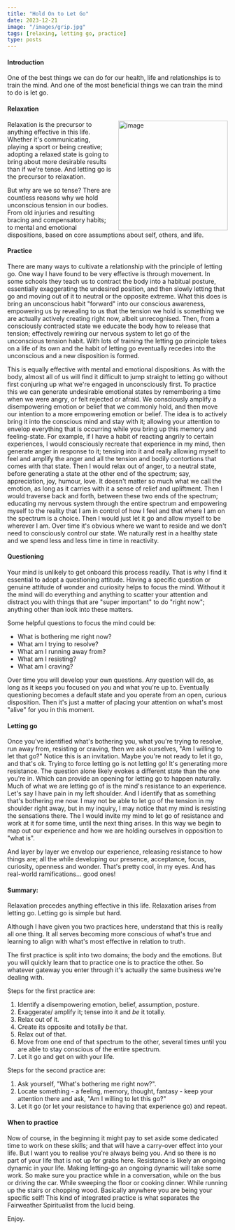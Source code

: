 ```yaml
---
title: "Hold On to Let Go"
date: 2023-12-21
image: "/images/grip.jpg"
tags: [relaxing, letting go, practice]
type: posts
---
```



#### Introduction
One of the best things we can do for our health, life and relationships is to train the mind. And one of the most beneficial things we can train the mind to do is let go. 

#### Relaxation 
<div class="article__head" style="">
    <img src="/images/holdonletgo.jpg" alt="image" height="250px" width="250px" style="float: right; margin-left: 15px;">
</div>
Relaxation is the precursor to anything effective in this life. Whether it's communicating, playing a sport or being creative; adopting a relaxed state is going to bring about more desirable results than if we're tense. And letting go is the precursor to relaxation. 

But why are we so tense? There are countless reasons why we hold unconscious tension in our bodies. From old injuries and resulting bracing and compensatory habits; to mental and emotional dispositions, based on core assumptions about self, others, and life. 


#### Practice
There are many ways to cultivate a relationship with the principle of letting go. One way I have found to be very effective is through movement. In some schools they teach us to contract the body into a habitual posture, essentially exaggerating the undesired position, and then slowly letting that go and moving out of it to neutral or the opposite extreme. What this does is bring an unconscious habit "forward" into our conscious awareness, empowering us by revealing to us that the tension we hold is something we are actually actively creating right now, albeit unrecognised. Then, from a consciously contracted state we educate the body how to release that tension; effectively rewiring our nervous system to let go of the unconscious tension habit. With lots of training the letting go principle takes on a life of its own and the habit of letting go eventually recedes into the unconscious and a new disposition is formed. 

This is equally effective with mental and emotional dispositions. As with the body, almost all of us will find it difficult to jump straight to letting go without first conjuring up what we're engaged in unconsciously first. To practice this we can generate undesirable emotional states by remembering a time when we were angry, or felt rejected or afraid. We consciously amplify a disempowering emotion or belief that we commonly hold, and then move our intention to a more empowering emotion or belief. The idea is to actively bring it into the conscious mind and stay with it; allowing your attention to envelop everything that is occurring while you bring up this memory and feeling-state. For example, if I have a habit of reacting angrily to certain experiences, I would consciously recreate that experience in my mind, then generate anger in response to it; tensing into it and really allowing myself to feel and amplify the anger and all the tension and bodily contortions that comes with that state. Then I would relax out of anger, to a neutral state, before generating a state at the other end of the spectrum; say, appreciation, joy, humour, love. It doesn't matter so much what we call the emotion, as long as it carries with it a sense of relief and upliftment. Then I would traverse back and forth, between these two ends of the spectrum; educating my nervous system through the entire spectrum and empowering myself to the reality that I am in control of how I feel and that where I am on the spectrum is a choice. Then I would just let it go and allow myself to be wherever I am. Over time it's obvious where we want to reside and we don't need to consciously control our state. We naturally rest in a healthy state and we spend less and less time in time in reactivity. 

#### Questioning
Your mind is unlikely to get onboard this process readily. That is why I find it essential to adopt a questioning attitude. Having a specific question or  genuine attitude of wonder and curiosity helps to focus the mind. Without it the mind will do everything and anything to scatter your attention and distract you with things that are "super important" to do "right now"; anything other than look into these matters. 

Some helpful questions to focus the mind could be:
- What is bothering me right now?
- What am I trying to resolve?
- What am I running away from?
- What am I resisting?
- What am I craving?

Over time you will develop your own questions. Any question will do, as long as it keeps you focused on *you* and what you're up to. Eventually questioning becomes a default state and you operate from an open, curious disposition. Then it's just a matter of placing your attention on what's most "alive" for you in this moment. 

#### Letting go
Once you've identified what's bothering you, what you're trying to resolve, run away from, resisting or craving, then we ask ourselves, "Am I willing to let that go?" Notice this is an invitation. Maybe you're not ready to let it go, and that's ok. Trying to force letting go is not letting go! It's generating more resistance. The question alone likely evokes a different state than the one you're in. Which can provide an opening for letting go to happen naturally. Much of what we are letting go of is the mind's resistance to an experience. Let's say I have pain in my left shoulder. And I identify that as something that's bothering me now. I may not be able to let go of the tension in my shoulder right away, but in my inquiry, I may notice that my mind is resisting the sensations there. The I would invite my mind to let go of resistance and work at it for some time, until the next thing arises. In this way we begin to map out our experience and how we are holding ourselves in opposition to "what is". 

And layer by layer we envelop our experience, releasing resistance to how things are; all the while developing our presence, acceptance, focus, curiosity, openness and wonder. That's pretty cool, in my eyes. And has real-world ramifications... good ones!

#### Summary:
Relaxation precedes anything effective in this life. Relaxation arises from letting go. Letting go is simple but hard. 

Although I have given you two practices here, understand that this is really all one thing. It all serves becoming more conscious of what's true and learning to align with what's most effective in relation to truth. 

The first practice is split into two domains; the body and the emotions. But you will quickly learn that to practice one is to practice the other. So whatever gateway you enter through it's actually the same business we're dealing with. 

Steps for the first practice are:
1. Identify a disempowering emotion, belief, assumption, posture.
2. Exaggerate/ amplify it; tense into it and *be* it totally. 
3. Relax out of it. 
4. Create its opposite and totally *be* that. 
5. Relax out of that. 
6. Move from one end of that spectrum to the other, several times until you are able to stay conscious of the entire spectrum. 
7. Let it go and get on with your life. 

Steps for the second practice are:
1. Ask yourself, "What's bothering me right now?". 
2. Locate something - a feeling, memory, thought, fantasy - keep your attention there and ask, "Am I willing to let this go?"
3. Let it go (or let your resistance to having that experience go) and repeat. 

#### When to practice
Now of course, in the beginning it might pay to set aside some dedicated time to work on these skills; and that will have a carry-over effect into your life. But I want you to realise you're always being you. And so there is no part of your life that is not up for grabs here. Resistance is likely an ongoing dynamic in your life. Making letting-go an ongoing dynamic will take some work. So make sure you practice while in a conversation, while on the bus or driving the car. While sweeping the floor or cooking dinner. While running up the stairs or chopping wood. Basically anywhere you are being your specific self! This kind of integrated practice is what separates the Fairweather Spiritualist from the lucid being. 

Enjoy. 


